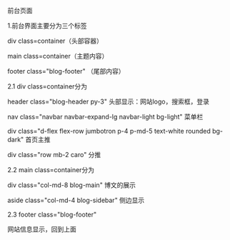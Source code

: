 前台页面

1.前台界面主要分为三个标签

 div class=container（头部容器）

 main class=container（主题内容）

 footer class="blog-footer" （尾部内容）

2.1  div class=container分为

header  class="blog-header py-3"  头部显示：网站logo，搜索框，登录

nav  class="navbar navbar-expand-lg navbar-light bg-light"  菜单栏

div  class="d-flex flex-row jumbotron p-4 p-md-5 text-white rounded bg-dark"  首页主推

div  class="row mb-2 caro"  分推

2.2 main class=container分为

 div  class="col-md-8 blog-main"  博文的展示

aside  class="col-md-4 blog-sidebar"  侧边显示

2.3  footer class="blog-footer" 

网站信息显示，回到上面